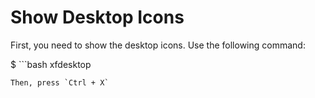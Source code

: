 # Show Desktop Icons

First, you need to show the desktop icons. Use the following command:

$ ```bash
  xfdesktop
  ```
Then, press `Ctrl + X`

